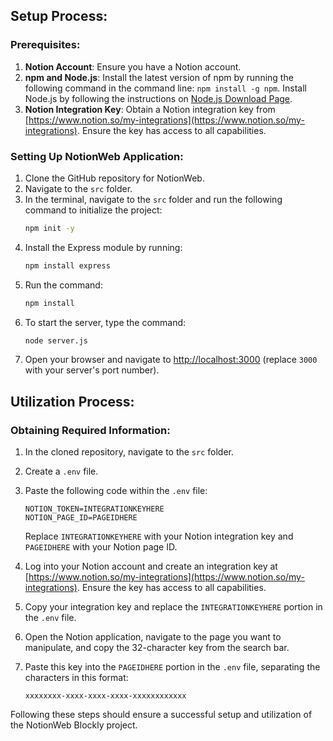## Setup Process:

### Prerequisites:
1. **Notion Account**: Ensure you have a Notion account.
2. **npm and Node.js**: Install the latest version of npm by running the following command in the command line: `npm install -g npm`. Install Node.js by following the instructions on [Node.js Download Page](https://nodejs.org/en/download/).
3. **Notion Integration Key**: Obtain a Notion integration key from [https://www.notion.so/my-integrations](https://www.notion.so/my-integrations). Ensure the key has access to all capabilities.

### Setting Up NotionWeb Application:
1. Clone the GitHub repository for NotionWeb.
2. Navigate to the `src` folder.
3. In the terminal, navigate to the `src` folder and run the following command to initialize the project: 
    ```bash
    npm init -y
    ```
4. Install the Express module by running: 
    ```bash
    npm install express
    ```
5. Run the command: 
    ```bash
    npm install
    ```
6. To start the server, type the command: 
    ```bash
    node server.js
    ```
7. Open your browser and navigate to [http://localhost:3000](http://localhost:3000) (replace `3000` with your server's port number).

## Utilization Process:

### Obtaining Required Information:
1. In the cloned repository, navigate to the `src` folder.
2. Create a `.env` file.
3. Paste the following code within the `.env` file:
    ```env
    NOTION_TOKEN=INTEGRATIONKEYHERE
    NOTION_PAGE_ID=PAGEIDHERE
    ```
   Replace `INTEGRATIONKEYHERE` with your Notion integration key and `PAGEIDHERE` with your Notion page ID.
   
4. Log into your Notion account and create an integration key at [https://www.notion.so/my-integrations](https://www.notion.so/my-integrations). Ensure the key has access to all capabilities.
5. Copy your integration key and replace the `INTEGRATIONKEYHERE` portion in the `.env` file.
6. Open the Notion application, navigate to the page you want to manipulate, and copy the 32-character key from the search bar.
7. Paste this key into the `PAGEIDHERE` portion in the `.env` file, separating the characters in this format: 
    ```env
    xxxxxxxx-xxxx-xxxx-xxxx-xxxxxxxxxxxx
    ```

Following these steps should ensure a successful setup and utilization of the NotionWeb Blockly project.
